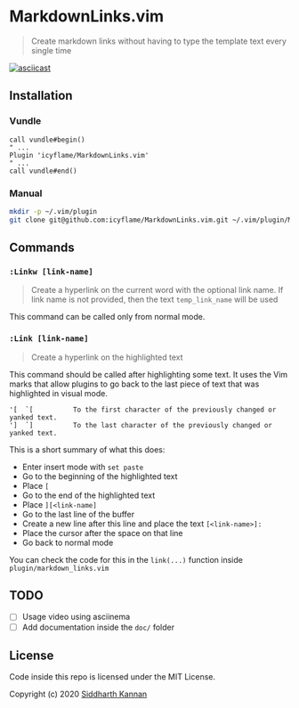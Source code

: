 # MarkdownLinks.vim

> Create markdown links without having to type the template text every single
> time

[![asciicast](https://asciinema.org/a/297275.svg)](https://asciinema.org/a/297275)

## Installation

### Vundle

```vim
call vundle#begin()
" ...
Plugin 'icyflame/MarkdownLinks.vim'
" ...
call vundle#end()
```

### Manual

```sh
mkdir -p ~/.vim/plugin
git clone git@github.com:icyflame/MarkdownLinks.vim.git ~/.vim/plugin/MarkdownLinks.vim
```

## Commands

### `:Linkw [link-name]`

> Create a hyperlink on the current word with the optional link name. If link
> name is not provided, then the text `temp_link_name` will be used

This command can be called only from normal mode.

### `:Link [link-name]`

> Create a hyperlink on the highlighted text

This command should be called after highlighting some text. It uses the Vim marks
that allow plugins to go back to the last piece of text that was highlighted in
visual mode.

```
'[  `[			To the first character of the previously changed or yanked text.
']  `]			To the last character of the previously changed or yanked text.
```

This is a short summary of what this does:

- Enter insert mode with `set paste`
- Go to the beginning of the highlighted text
- Place `[`
- Go to the end of the highlighted text
- Place `][<link-name]`
- Go to the last line of the buffer
- Create a new line after this line and place the text `[<link-name>]: `
- Place the cursor after the space on that line
- Go back to normal mode

You can check the code for this in the `link(...)` function inside
`plugin/markdown_links.vim`

## TODO

- [ ] Usage video using asciinema
- [ ] Add documentation inside the `doc/` folder

## License

Code inside this repo is licensed under the MIT License.

Copyright (c) 2020 [Siddharth Kannan](https://icyflame.github.io)
